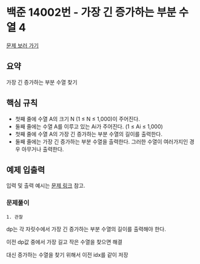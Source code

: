 # 백준 14002번 - 가장 긴 증가하는 부분 수열 4

[문제 보러 가기](https://www.acmicpc.net/problem/14002)

## 요약

가장 긴 증가하는 부분 수열 찾기

## 핵심 규칙

- 첫째 줄에 수열 A의 크기 N (1 ≤ N ≤ 1,000)이 주어진다.
- 둘째 줄에는 수열 A를 이루고 있는 Ai가 주어진다. (1 ≤ Ai ≤ 1,000)
- 첫째 줄에 수열 A의 가장 긴 증가하는 부분 수열의 길이를 출력한다.
- 둘째 줄에는 가장 긴 증가하는 부분 수열을 출력한다. 그러한 수열이 여러가지인 경우 아무거나 출력한다.

## 예제 입출력

입력 및 출력 예시는 [문제 링크](https://www.acmicpc.net/problem/14002) 참고.

### 문제풀이

`1. 관찰`

dp는 각 자릿수에서 가장 긴 증가하는 부분 수열의 길이를 출력해야 한다.

이전 dp값 중에서 가장 길고 작은 수열을 찾으면 해결

대신 증가하는 수열을 찾기 위해서 이전 idx를 같이 저장

